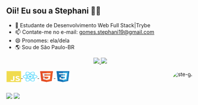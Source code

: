 ## Oii! Eu sou a Stephani 🖖🏼


- 🌱 Estudante de Desenvolvimento Web Full Stack|Trybe
- 📫 Contate-me no e-mail: gomes.stephani19@gmail.com
- 😄 Pronomes: ela/dela
- 🌎 Sou de São Paulo-BR

<div align="center">
  <a href="https://github.com/Stephani-Rocha">
  <img height="180em" src="https://github-readme-stats.vercel.app/api?username=Stephani-Rocha&show_icons=true&theme=dracula&include_all_commits=true&count_private=true"/>
  <img height="180em" src="https://github-readme-stats.vercel.app/api/top-langs/?username=Stephani-Rocha&layout=compact&langs_count=7&theme=dracula"/>
</div>

<div style="display: inline_block"><br>
  <img align="center" alt="Ste-css" height="30" width="40" src="https://raw.githubusercontent.com/devicons/devicon/master/icons/javascript/javascript-plain.svg">
  <img align="center" alt="Ste-React" height="30" width="40" src="https://raw.githubusercontent.com/devicons/devicon/master/icons/react/react-original.svg">
  <img align="center" alt="Ste-HTML" height="30" width="40" src="https://raw.githubusercontent.com/devicons/devicon/master/icons/html5/html5-original.svg">
  <img align="center" alt="Ste-CSS" height="30" width="40" src="https://raw.githubusercontent.com/devicons/devicon/master/icons/css3/css3-original.svg">
    <img align="right" alt="ste-gif" height="150" style="border-radius:50px;" src="https://media.discordapp.net/attachments/1000058105310220485/1000058190232293446/gifgithub.gif">
</div>

##
 
<div> 
  <a href ="mailto:gomes.stephani19@gmail.com"><img src="https://img.shields.io/badge/-Gmail-%23333?style=for-the-badge&logo=gmail&logoColor=white" target="_blank"></a>
  <a href="https://www.linkedin.com/in/stephani-gomes-de-lima-rocha/" target="_blank"><img src="https://img.shields.io/badge/-LinkedIn-%230077B5?style=for-the-badge&logo=linkedin&logoColor=white" target="_blank"></a>  
</div>

